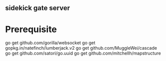 ## sidekick gate server

# Prerequisite
go get github.com/gorilla/websocket
go get gopkg.in/natefinch/lumberjack.v2
go get github.com/MuggleWei/cascade
go get github.com/satori/go.uuid
go get github.com/mitchellh/mapstructure
